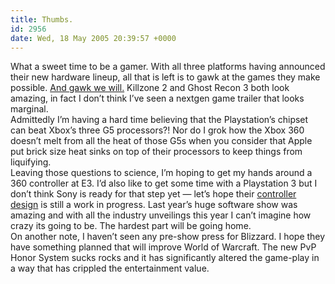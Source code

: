 ```yaml
---
title: Thumbs.
id: 2956
date: Wed, 18 May 2005 20:39:57 +0000
---
```


What a sweet time to be a gamer. With all three platforms having announced their new hardware lineup, all that is left is to gawk at the games they make possible. [And gawk we will.](http://www.gametrailers.com/e3_2k5.php) Killzone 2 and Ghost Recon 3 both look amazing, in fact I don’t think I’ve seen a nextgen game trailer that looks marginal.  
 Admittedly I’m having a hard time believing that the Playstation’s chipset can beat Xbox’s three <span class="caps">G5</span> processors?! Nor do I grok how the Xbox 360 doesn’t melt from all the heat of those <span class="caps">G5</span>s when you consider that Apple put brick size heat sinks on top of their processors to keep things from liquifying.  
 Leaving those questions to science, I’m hoping to get my hands around a 360 controller at <span class="caps">E3</span>. I’d also like to get some time with a Playstation 3 but I don’t think Sony is ready for that step yet — let’s hope their [controller design](http://www.joystiq.com/entry/1234000620043567/) is still a work in progress. Last year’s huge software show was amazing and with all the industry unveilings this year I can’t imagine how crazy its going to be. The hardest part will be going home.  
 On another note, I haven’t seen any pre-show press for Blizzard. I hope they have something planned that will improve World of Warcraft. The new <span class="caps">PvP</span> Honor System sucks rocks and it has significantly altered the game-play in a way that has crippled the entertainment value.


